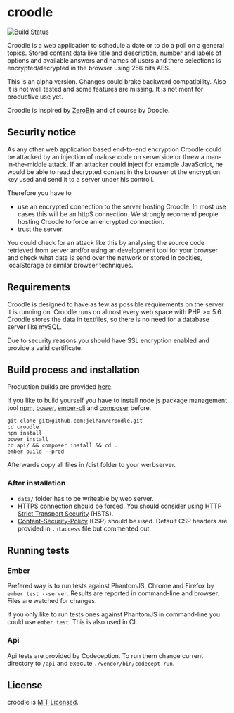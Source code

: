 # croodle

[![Build Status](https://travis-ci.org/jelhan/croodle.svg?branch=master)](https://travis-ci.org/jelhan/croodle)

Croodle is a web application to schedule a date or to do a poll on a general topics. Stored content data like title and description, number and labels of options and available answers and names of users and there selections is encrypted/decrypted in the browser using 256 bits AES.

This is an alpha version. Changes could brake backward compatibility. Also it is not well tested and some features are missing. It is not ment for productive use yet.

Croodle is inspired by [ZeroBin](https://github.com/sebsauvage/ZeroBin) and of course by Doodle.

## Security notice

As any other web application based end-to-end encryption Croodle could be attacked by an injection of maluse code on serverside or threw a man-in-the-middle attack. If an attacker could inject for example JavaScript, he would be able to read decrypted content in the browser ot the encryption key used and send it to a server under his controll.

Therefore you have to
* use an encrypted connection to the server hosting Croodle. In most use cases this will be an httpS connection. We strongly recomend people hosting Croodle to force an encrypted connection.
* trust the server.

You could check for an attack like this by analysing the source code retrieved from server and/or using an development tool for your browser and check what data is send over the network or stored in cookies, localStorage or similar browser techniques.

## Requirements

Croodle is designed to have as few as possible requirements on the server it is running on. Croodle runs on almost every web space with PHP >= 5.6. Croodle stores the data in textfiles, so there is no need for a database server like mySQL.

Due to security reasons you should have SSL encryption enabled and provide a valid certificate.

## Build process and installation

Production builds are provided [here](https://github.com/jelhan/croodle/releases).

If you like to build yourself you have to install node.js package management tool [npm](https://www.npmjs.org/), [bower](http://bower.io/), [ember-cli](http://www.ember-cli.com/) and [composer](https://getcomposer.org/) before.

```shell
git clone git@github.com:jelhan/croodle.git
cd croodle
npm install
bower install
cd api/ && composer install && cd ..
ember build --prod
```

Afterwards copy all files in /dist folder to your werbserver.

### After installation

* `data/` folder has to be writeable by web server.
* HTTPS connection should be forced. You should consider using [HTTP Strict Transport Security](https://developer.mozilla.org/en-US/docs/Web/Security/HTTP_strict_transport_security) (HSTS).
* [Content-Security-Policy](http://content-security-policy.com/) (CSP) should be used. Default CSP headers are provided in `.htaccess` file but commented out.

## Running tests

### Ember
Prefered way is to run tests against PhantomJS, Chrome and Firefox
by `ember test --server`. Results are reported in command-line and 
browser.
Files are watched for changes.

If you only like to run tests ones against PhantomJS in command-line
you could use `ember test`. This is also used in CI.

### Api
Api tests are provided by Codeception. To run them change current
directory to `/api` and execute `./vendor/bin/codecept run`.

## License

croodle is [MIT Licensed](https://github.com/jelhan/croodle/blob/master/LICENSE).
